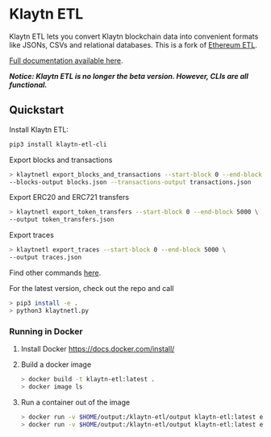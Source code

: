 # Klaytn ETL

Klaytn ETL lets you convert Klaytn blockchain data into convenient formats like JSONs, CSVs and relational databases.
This is a fork of [Ethereum ETL](https://github.com/blockchain-etl/ethereum-etl).

[Full documentation available here](http://klaytn-etl.readthedocs.io/).

***Notice: Klaytn ETL is no longer the beta version. However, CLIs are all functional.***

## Quickstart
Install Klaytn ETL:

```bash
pip3 install klaytn-etl-cli
```

Export blocks and transactions

```bash
> klaytnetl export_blocks_and_transactions --start-block 0 --end-block 5000 \
--blocks-output blocks.json --transactions-output transactions.json
```

Export ERC20 and ERC721 transfers

```bash
> klaytnetl export_token_transfers --start-block 0 --end-block 5000 \
--output token_transfers.json
```

Export traces

```bash
> klaytnetl export_traces --start-block 0 --end-block 5000 \
--output traces.json
```

Find other commands [here](klaytnetl/cli/__init__.py).

For the latest version, check out the repo and call 
```bash
> pip3 install -e . 
> python3 klaytnetl.py
```

### Running in Docker

1. Install Docker https://docs.docker.com/install/

2. Build a docker image
    ```bash
    > docker build -t klaytn-etl:latest .
    > docker image ls
    ```

3. Run a container out of the image
    ```bash
    > docker run -v $HOME/output:/klaytn-etl/output klaytn-etl:latest export_all -s 0 -e 5499999 -b 100000
    > docker run -v $HOME/output:/klaytn-etl/output klaytn-etl:latest export_all -s 2018-01-01 -e 2018-01-01
    ```
